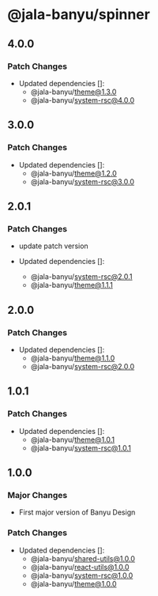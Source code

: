 # @jala-banyu/spinner

## 4.0.0

### Patch Changes

- Updated dependencies []:
  - @jala-banyu/theme@1.3.0
  - @jala-banyu/system-rsc@4.0.0

## 3.0.0

### Patch Changes

- Updated dependencies []:
  - @jala-banyu/theme@1.2.0
  - @jala-banyu/system-rsc@3.0.0

## 2.0.1

### Patch Changes

- update patch version

- Updated dependencies []:
  - @jala-banyu/system-rsc@2.0.1
  - @jala-banyu/theme@1.1.1

## 2.0.0

### Patch Changes

- Updated dependencies []:
  - @jala-banyu/theme@1.1.0
  - @jala-banyu/system-rsc@2.0.0

## 1.0.1

### Patch Changes

- Updated dependencies []:
  - @jala-banyu/theme@1.0.1
  - @jala-banyu/system-rsc@1.0.1

## 1.0.0

### Major Changes

- First major version of Banyu Design

### Patch Changes

- Updated dependencies []:
  - @jala-banyu/shared-utils@1.0.0
  - @jala-banyu/react-utils@1.0.0
  - @jala-banyu/system-rsc@1.0.0
  - @jala-banyu/theme@1.0.0
